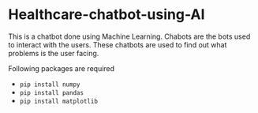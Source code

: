 # Healthcare-chatbot-using-AI
This is a chatbot done using Machine Learning. Chabots are the bots used to interact with the users. These chatbots are used to find out what problems is the user facing.

Following packages are required
- `pip install numpy`
- `pip install pandas`
- `pip install matplotlib`
